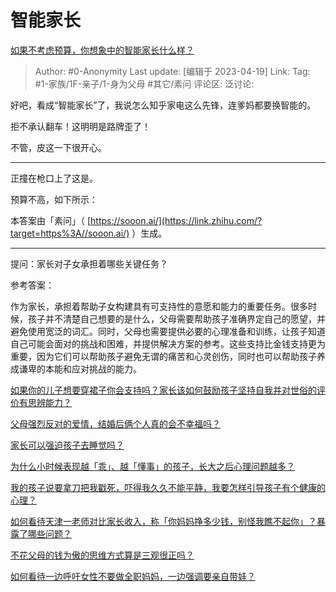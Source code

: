 # 智能家长
[如果不考虑预算，你想象中的智能家长什么样？](https://www.zhihu.com/question/596047128/answer/2991041483)

> Author: #0-Anonymity
> Last update: [编辑于 2023-04-19]
> Link:
> Tag: #1-家族/1F-亲子/1-身为父母 #其它/素问 
> 评论区:
> 泛讨论:

好吧，看成“智能家长”了，我说怎么知乎家电这么先锋，连爹妈都要换智能的。

拒不承认翻车！这明明是路牌歪了！

不管，皮这一下很开心。

--------------------

正撞在枪口上了这是。

预算不高，如下所示：

本答案由「素问」（ [https://sooon.ai/](https://link.zhihu.com/?target=https%3A//sooon.ai/) ）生成。

--------------------

提问：家长对子女承担着哪些关键任务？

参考答案：

作为家长，承担着帮助子女构建具有可支持性的意愿和能力的重要任务。很多时候，孩子并不清楚自己想要的是什么，父母需要帮助孩子准确界定自己的愿望，并避免使用宽泛的词汇。同时，父母也需要提供必要的心理准备和训练，让孩子知道自己可能会面对的挑战和困难，并提供解决方案的参考。这些支持比金钱支持更为重要，因为它们可以帮助孩子避免无谓的痛苦和心灵创伤，同时也可以帮助孩子养成谦卑的本能和应对挑战的能力。

[如果你的儿子想要穿裙子你会支持吗？家长该如何鼓励孩子坚持自我并对世俗的评价有思辨能力？](https://www.zhihu.com/question/467775786/answer/1965376470)

[父母强烈反对的爱情，结婚后俩个人真的会不幸福吗？](https://www.zhihu.com/question/321352056/answer/2138804634)

[家长可以强迫孩子去睡觉吗？](https://www.zhihu.com/question/463206973/answer/1924612230)

[为什么小时候表现越「乖」、越「懂事」的孩子，长大之后心理问题越多？](https://www.zhihu.com/question/355677715/answer/1809653713)

[我的孩子说要拿刀把我戳死，吓得我久久不能平静，我要怎样引导孩子有个健康的心理？](https://www.zhihu.com/question/481836166/answer/2155711537)

[如何看待天津一老师对比家长收入，称「你妈妈挣多少钱，别怪我瞧不起你」？暴露了哪些问题？](https://www.zhihu.com/question/446474178/answer/1753855345)

[不花父母的钱为傲的思维方式算是三观很正吗？](https://www.zhihu.com/question/48824579/answer/2121340497)

[如何看待一边呼吁女性不要做全职妈妈，一边强调要亲自带娃？](https://www.zhihu.com/question/435985082/answer/1648363869)
